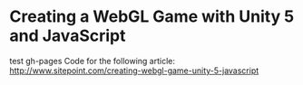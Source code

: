 # Creating a WebGL Game with Unity 5 and JavaScript
test gh-pages
Code for the following article: http://www.sitepoint.com/creating-webgl-game-unity-5-javascript
